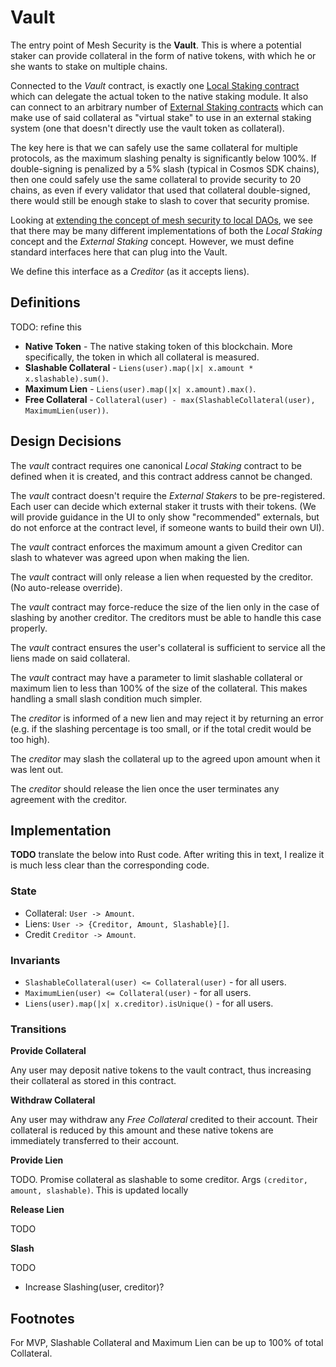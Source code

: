 # Vault

The entry point of Mesh Security is the **Vault**. This is where a potential
staker can provide collateral in the form of native tokens, with which he or she wants
to stake on multiple chains.

Connected to the _Vault_ contract, is exactly one [Local Staking contract](./LocalStaking.md)
which can delegate the actual token to the native staking module. It also can connect to an
arbitrary number of [External Staking contracts](./ExternalStaking.md) which can make use
of said collateral as "virtual stake" to use in an external staking system (one that doesn't
directly use the vault token as collateral).

The key here is that we can safely use the
same collateral for multiple protocols, as the maximum slashing penalty is significantly
below 100%. If double-signing is penalized by a 5% slash (typical in Cosmos SDK chains),
then one could safely use the same collateral to provide security to 20 chains, as even
if every validator that used that collateral double-signed, there would still be enough
stake to slash to cover that security promise.

Looking at [extending the concept of mesh security to local DAOs](./DAOs.md),
we see that there may be many different implementations of both the _Local Staking_ concept and
the _External Staking_ concept. However, we must define
standard interfaces here that can plug into the Vault.

We define this interface as a _Creditor_ (as it accepts liens).

## Definitions

TODO: refine this

- **Native Token** - The native staking token of this blockchain. More specifically,
  the token in which all collateral is measured.
- **Slashable Collateral** - `Liens(user).map(|x| x.amount * x.slashable).sum()`.
- **Maximum Lien** - `Liens(user).map(|x| x.amount).max()`.
- **Free Collateral** - `Collateral(user) - max(SlashableCollateral(user), MaximumLien(user))`.

## Design Decisions

The _vault_ contract requires one canonical _Local Staking_ contract to be defined when it is
created, and this contract address cannot be changed.

The _vault_ contract doesn't require the _External Stakers_ to be pre-registered. Each user can decide
which external staker it trusts with their tokens. (We will provide guidance in the UI to only
show "recommended" externals, but do not enforce at the contract level, if someone wants to build their own UI).

The _vault_ contract enforces the maximum amount a given Creditor can slash to whatever was
agreed upon when making the lien.

The _vault_ contract will only release a lien when requested by the creditor. (No auto-release override).

The _vault_ contract may force-reduce the size of the lien only in the case of slashing by another creditor.
The creditors must be able to handle this case properly.

The _vault_ contract ensures the user's collateral is sufficient to service all the liens
made on said collateral.

The _vault_ contract may have a parameter to limit slashable collateral or maximum lien to less than
100% of the size of the collateral. This makes handling a small slash condition much simpler.

The _creditor_ is informed of a new lien and may reject it by returning an error
(e.g. if the slashing percentage is too small, or if the total credit would be too high).

The _creditor_ may slash the collateral up to the agreed upon amount when it was lent out.

The _creditor_ should release the lien once the user terminates any agreement with the creditor.

## Implementation

**TODO** translate the below into Rust code. After writing this in text, I realize
it is much less clear than the corresponding code.

### State

- Collateral: `User -> Amount`.
- Liens: `User -> {Creditor, Amount, Slashable}[]`.
- Credit `Creditor -> Amount`.

### Invariants

- `SlashableCollateral(user) <= Collateral(user)` - for all users.
- `MaximumLien(user) <= Collateral(user)` - for all users.
- `Liens(user).map(|x| x.creditor).isUnique()` - for all users.

### Transitions

**Provide Collateral**

Any user may deposit native tokens to the vault contract,
thus increasing their collateral as stored in this contract.

**Withdraw Collateral**

Any user may withdraw any _Free Collateral_ credited to their account.
Their collateral is reduced by this amount and these native tokens are
immediately transferred to their account.

**Provide Lien**

TODO. Promise collateral as slashable to some creditor.
Args `(creditor, amount, slashable)`.
This is updated locally

**Release Lien**

TODO

**Slash**

TODO

- Increase Slashing(user, creditor)?

## Footnotes

For MVP, Slashable Collateral and Maximum Lien can be up to 100% of total Collateral.
